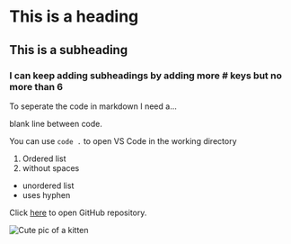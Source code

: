 # This is a heading
## This is a subheading
### I can keep adding subheadings by adding more # keys but no more than 6

To seperate the code in markdown I need a...

blank line between code.


You can use `code .` to open VS Code in the working directory

1. Ordered list
1. without spaces

- unordered list
- uses hyphen

Click [here](https://github.com/) to open GitHub repository.

![Cute pic of a kitten](https://placekitten.com/200/200)